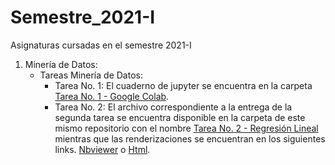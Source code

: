 # Semestre_2021-I
Asignaturas cursadas en el semestre 2021-I

1. Minería de Datos: 
    - Tareas Minería de Datos:
      - Tarea No. 1: El cuaderno de jupyter se encuentra en la carpeta [Tarea No. 1 - Google Colab](https://github.com/dsperezba/Semestre_2021-I/tree/main/Tareas%20Minería%20de%20Datos/Tarea%20No.%201%20-%20Google%20Colab).
      - Tarea No. 2: El archivo correspondiente a la entrega de la segunda tarea se encuentra disponible en la carpeta de este mismo repositorio con el nombre [Tarea No. 2 - Regresión Lineal](https://github.com/dsperezba/Semestre_2021-I/tree/main/Tareas%20Minería%20de%20Datos/Tarea%20No.%202%20-%20Regresión%20Lineal) mientras que las renderizaciones se encuentran en los siguientes links. [Nbviewer](https://nbviewer.jupyter.org/github/dsperezba/Semestre_2021-I/blob/main/Tareas%20Minería%20de%20Datos/Tarea%20No.%202%20-%20Regresión%20Lineal/Tarea%20No.%202%20-%20Minería.ipynb) o [Html](https://htmlpreview.github.io/?https://github.com/dsperezba/Semestre_2021-I/blob/main/Tareas%20Minería%20de%20Datos/Tarea%20No.%202%20-%20Regresión%20Lineal/Tarea%20No.%202%20-%20Minería.ipynb). 
    
